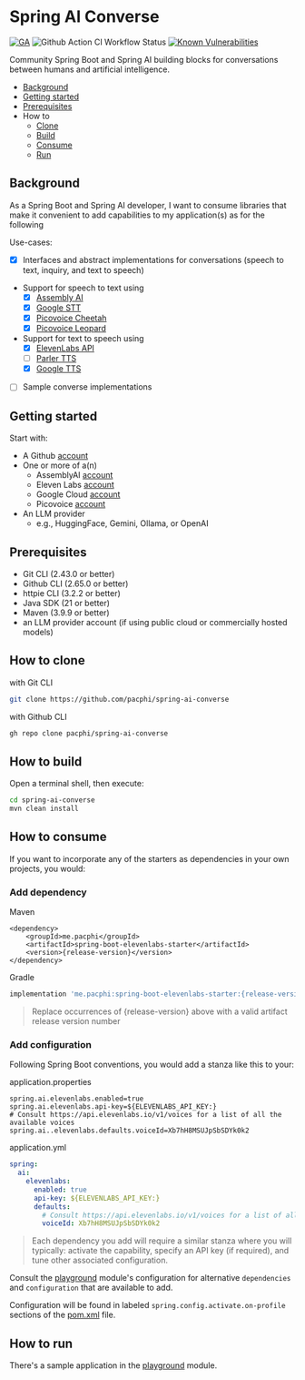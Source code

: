 # Spring AI Converse

[![GA](https://img.shields.io/badge/Release-Alpha-darkred)](https://img.shields.io/badge/Release-Alpha-darkred) ![Github Action CI Workflow Status](https://github.com/pacphi/spring-ai-converse/actions/workflows/ci.yml/badge.svg) [![Known Vulnerabilities](https://snyk.io/test/github/pacphi/spring-ai-converse/badge.svg?style=plastic)](https://snyk.io/test/github/pacphi/spring-ai-converse)

Community Spring Boot and Spring AI building blocks for conversations between humans and artificial intelligence.

* [Background](#background)
* [Getting started](#getting-started)
* [Prerequisites](#prerequisites)
* How to
    * [Clone](#how-to-clone)
    * [Build](#how-to-build)
    * [Consume](#how-to-consume)
    * [Run](#how-to-run)

## Background

As a Spring Boot and Spring AI developer, I want
to consume libraries that make it convenient to add capabilities to my application(s)
as for the following

Use-cases:

* [x] Interfaces and abstract implementations for conversations (speech to text, inquiry, and text to speech)
* Support for speech to text using
  * [x] [Assembly AI](https://www.assemblyai.com/blog/speech-recognition-in-java/)
  * [x] [Google STT](https://cloud.google.com/speech-to-text/docs/transcribe-client-libraries#client-libraries-install-java)
  * [x] [Picovoice Cheetah](https://github.com/Picovoice/cheetah?tab=readme-ov-file#java-demos)
  * [x] [Picovoice Leopard](https://github.com/Picovoice/leopard?tab=readme-ov-file#java-demos)
* Support for text to speech using 
  * [x] [ElevenLabs API](https://elevenlabs.io/docs/api-reference/text-to-speech/convert)
  * [ ] [Parler TTS](https://huggingface.co/ecyht2/parler-tts-mini-v1-GGUF)
  * [x] [Google TTS](https://cloud.google.com/text-to-speech/docs/create-audio-text-client-libraries#client-libraries-install-java)
* [ ] Sample converse implementations

## Getting started

Start with:

* A Github [account](https://github.com/signup)
* One or more of a(n)
  * AssemblyAI [account](https://www.assemblyai.com/dashboard/signup)
  * Eleven Labs [account](https://elevenlabs.io/app/sign-up)
  * Google Cloud [account](https://cloud.google.com/docs/get-started)
  * Picovoice [account](https://console.picovoice.ai/signup)
* An LLM provider
  * e.g., HuggingFace, Gemini, Ollama, or OpenAI

## Prerequisites

* Git CLI (2.43.0 or better)
* Github CLI (2.65.0 or better)
* httpie CLI (3.2.2 or better)
* Java SDK (21 or better)
* Maven (3.9.9 or better)
* an LLM provider account (if using public cloud or commercially hosted models)

## How to clone

with Git CLI

```bash
git clone https://github.com/pacphi/spring-ai-converse
```

with Github CLI

```bash
gh repo clone pacphi/spring-ai-converse
```

## How to build

Open a terminal shell, then execute:

```bash
cd spring-ai-converse
mvn clean install
```

## How to consume

If you want to incorporate any of the starters as dependencies in your own projects, you would:

### Add dependency

Maven

```maven
<dependency>
    <groupId>me.pacphi</groupId>
    <artifactId>spring-boot-elevenlabs-starter</artifactId>
    <version>{release-version}</version>
</dependency>
```

Gradle

```gradle
implementation 'me.pacphi:spring-boot-elevenlabs-starter:{release-version}'
```

> Replace occurrences of {release-version} above with a valid artifact release version number

### Add configuration

Following Spring Boot conventions, you would add a stanza like this to your:

application.properties

```properties
spring.ai.elevenlabs.enabled=true
spring.ai.elevenlabs.api-key=${ELEVENLABS_API_KEY:}
# Consult https://api.elevenlabs.io/v1/voices for a list of all the available voices
spring.ai..elevenlabs.defaults.voiceId=Xb7hH8MSUJpSbSDYk0k2
```

application.yml

```yaml
spring:
  ai:
    elevenlabs:
      enabled: true
      api-key: ${ELEVENLABS_API_KEY:}
      defaults:
        # Consult https://api.elevenlabs.io/v1/voices for a list of all the available voices
        voiceId: Xb7hH8MSUJpSbSDYk0k2
```

> Each dependency you add will require a similar stanza where you will typically: activate the capability, specify an API key (if required), and tune other associated configuration.

Consult the [playground](playground) module's configuration for alternative
`dependencies` and `configuration` that are available to add.

Configuration will be found in labeled `spring.config.activate.on-profile` sections of the [pom.xml](playground/pom.xml) file.

## How to run

There's a sample application in the [playground](playground) module.
